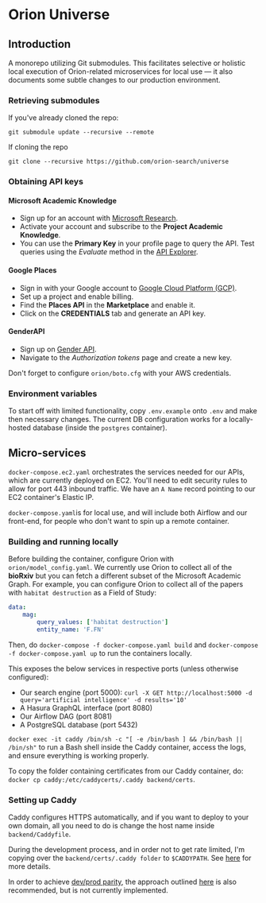 # Orion Universe

## Introduction

A monorepo utilizing Git submodules. This facilitates selective or holistic local execution of Orion-related microservices for local use — it also documents some subtle changes to our production environment.

### Retrieving submodules

If you've already cloned the repo:

```
git submodule update --recursive --remote
```

If cloning the repo

```
git clone --recursive https://github.com/orion-search/universe
```

### Obtaining API keys

#### Microsoft Academic Knowledge ####
- Sign up for an account with [Microsoft Research](https://msr-apis.portal.azure-api.net/signup).
- Activate your account and subscribe to the **Project Academic Knowledge**.
- You can use the **Primary Key** in your profile page to query the API. Test queries using the _Evaluate_ method in the [API Explorer](https://msr-apis.portal.azure-api.net/docs/services/academic-search-api/).

#### Google Places ####
- Sign in with your Google account to [Google Cloud Platform (GCP)](https://console.cloud.google.com/). 
- Set up a project and enable billing.
- Find the **Places API** in the **Marketplace** and enable it.
- Click on the **CREDENTIALS** tab and generate an API key.

#### GenderAPI ####
- Sign up on [Gender API](https://gender-api.com/en/).
- Navigate to the _Authorization tokens_ page and create a new key. 

Don't forget to configure `orion/boto.cfg` with your AWS credentials.

### Environment variables

To start off with limited functionality, copy `.env.example` onto `.env` and make then necessary changes. The current DB configuration works for a locally-hosted database (inside the `postgres` container).

## Micro-services

`docker-compose.ec2.yaml` orchestrates the services needed for our APIs, which are currently deployed on EC2. You'll need to edit security rules to allow for port 443 inbound traffic. We have an `A Name` record pointing to our EC2 container's Elastic IP.

`docker-compose.yaml`is for local use, and will include both Airflow and our front-end, for people who don't want to spin up a remote container.

### Building and running locally

Before building the container, configure Orion with `orion/model_config.yaml`. We currently use Orion to collect all of the **bioRxiv** but you can fetch a different subset of the Microsoft Academic Graph. For example, you can configure Orion to collect all of the papers with `habitat destruction` as a Field of Study:

``` yaml
data:
    mag:
        query_values: ['habitat destruction']
        entity_name: 'F.FN'
```

Then, do `docker-compose -f docker-compose.yaml build` and `docker-compose -f docker-compose.yaml up` to run the containers locally.

This exposes the below services in respective ports (unless otherwise configured):

- Our search engine (port 5000): `curl -X GET http://localhost:5000 -d query='artificial intelligence' -d results='10'`
- A Hasura GraphQL interface (port 8080)
- Our Airflow DAG (port 8081)
- A PostgreSQL database (port 5432)

`docker exec -it caddy /bin/sh -c "[ -e /bin/bash ] && /bin/bash || /bin/sh"` to run a Bash shell inside the Caddy container, access the logs, and ensure everything is working properly.

To copy the folder containing certificates from our Caddy container, do:
`docker cp caddy:/etc/caddycerts/.caddy backend/certs`.

### Setting up Caddy

Caddy configures HTTPS automatically, and if you want to deploy to your own domain, all you need to do is change the host name inside `backend/Caddyfile`.

During the development process, and in order not to get rate limited, I'm copying over the `backend/certs/.caddy folder` to `$CADDYPATH`. See [here](https://github.com/abiosoft/caddy-docker#saving-certificates) for more details.

In order to achieve [dev/prod parity](https://12factor.net/dev-prod-parity), the approach outlined [here](https://codewithhugo.com/docker-compose-local-https/) is also recommended, but is not currently implemented.
